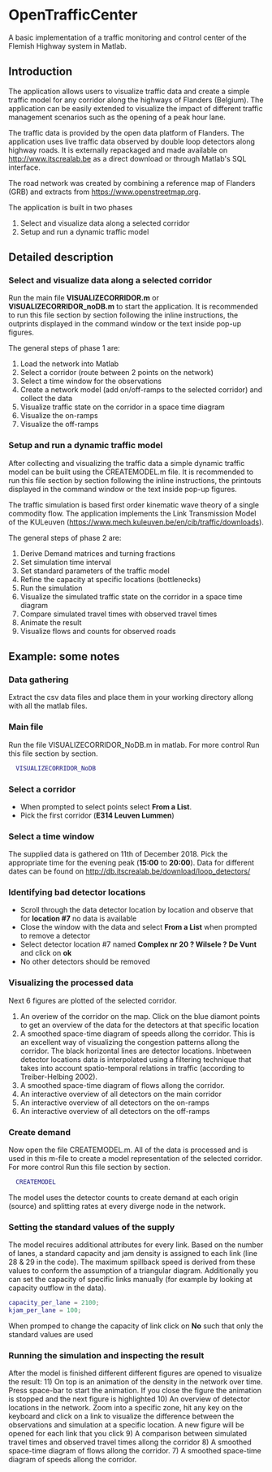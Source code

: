 # OpenTrafficCenter

A basic implementation of a traffic monitoring and control center of the Flemish Highway system in Matlab.


## Introduction

The application allows users to visualize traffic data and create a simple traffic model for any corridor along the highways of Flanders (Belgium). The application can be easily extended to visualize the impact of different traffic management scenarios such as the opening of a peak hour lane.

The traffic data is provided by the open data platform of Flanders.
The application uses live traffic data observed by double loop detectors along highway roads. 
It is externally repackaged and made available on http://www.itscrealab.be as a direct download or through Matlab's SQL interface.

The road network was created by combining a reference map of Flanders (GRB) and extracts from https://www.openstreetmap.org.

The application is built in two phases

1)	Select and visualize data along a selected corridor
2)	Setup and run a dynamic traffic model


## Detailed description

### Select and visualize data along a selected corridor

Run the main file  **VISUALIZECORRIDOR.m** or  **VISUALIZECORRIDOR_noDB.m** to start the application.
It is recommended to run this file section by section following the inline instructions, the outprints displayed in the command window or the text inside pop-up figures.

The general steps of phase 1 are:
1) Load the network into Matlab
2) Select a corridor (route between 2 points on the network)
3) Select a time window for the observations
4) Create a network model (add on/off-ramps to the selected corridor) and collect the data 
5) Visualize traffic state on the corridor in a space time diagram
6) Visualize the on-ramps
7) Visualize the off-ramps

### Setup and run a dynamic traffic model
After collecting and visualizing the traffic data a simple dynamic traffic model can be built using the CREATEMODEL.m file.
It is recommended to run this file section by section following the inline instructions, the printouts displayed in the command window or the text inside pop-up figures.

The traffic simulation is based first order kinematic wave theory of a single commodity flow. The application implements the Link Transmission Model of the KULeuven (https://www.mech.kuleuven.be/en/cib/traffic/downloads).

The general steps of phase 2 are:
1) Derive Demand matrices and turning fractions
2) Set simulation time interval
3) Set standard parameters of the traffic model 
4) Refine the capacity at specific locations (bottlenecks)
5) Run the simulation
6) Visualize the simulated traffic state on the corridor in a space time diagram
7) Compare simulated travel times with observed travel times
8) Animate the result
9) Visualize flows and counts for observed roads

## Example: some notes

### Data gathering
Extract the csv data files and place them in your working directory allong with all the matlab files.
### Main file
Run the file VISUALIZECORRIDOR_NoDB.m in matlab. For more control Run this file section by section.
```MATLAB
  VISUALIZECORRIDOR_NoDB
```
### Select a corridor
- When prompted to select points select  **From a List**. 
- Pick the first corridor (**E314 Leuven Lummen**)

### Select a time window
The supplied data is gathered on 11th of December 2018. Pick the appropriate time for the evening peak (**15:00** to **20:00**). Data for different dates can be found on http://db.itscrealab.be/download/loop_detectors/ 

### Identifying bad detector locations
- Scroll through the data detector location by location and observe that for **location #7** no data is available
- Close the window with the data and select **From a List** when prompted to remove a detector
- Select detector location #7 named **Complex nr 20 ? Wilsele ? De Vunt** and click on **ok**
- No other detectors should be removed

### Visualizing the processed data
Next 6 figures are plotted of the selected corridor.
1) An overiew of the corridor on the map. Click on the blue diamont points to get an overview of the data for the detectors at that specific location
2) A smoothed space-time diagram of speeds allong the corridor. This is an excellent way of visualizing the congestion patterns allong the corridor. The black horizontal lines are detector locations. Inbetween detector locations data is interpolated using a filtering technique that takes into account spatio-temporal relations in traffic (according to Treiber-Helbing 2002).
3) A smoothed space-time diagram of flows allong the corridor.
4) An interactive overview of all detectors on the main corridor 
5) An interactive overview of all detectors on the on-ramps
6) An interactive overview of all detectors on the off-ramps

### Create demand 
Now open the file CREATEMODEL.m. All of the data is processed and is used in this m-file to create a model representation of the selected corridor. For more control Run this file section by section.
```MATLAB
  CREATEMODEL
```
The model uses the detector counts to create demand at each origin (source) and splitting rates at every diverge node in the network.

### Setting the standard values of the supply
The model recuires additional attributes for every link. Based on the number of lanes, a standard capacity and jam density is assigned to each link (line 28 & 29 in the code). The maximum spillback speed is derived from these values to conform the assumption of a triangular diagram. Additionally you can set the capacity of specific links manually (for example by looking at capacity outflow in the data).
```MATLAB
capacity_per_lane = 2100;
kjam_per_lane = 100;
```
When promped to change the capacity of link click on **No** such that only the standard values are used

### Running the simulation and inspecting the result
After the model is finished different different figures are opened to visualize the result:
11) On top is an animation of the density in the network over time. Press space-bar to start the animation. If you close the figure the animation is stopped and the next figure is highlighted 
10) An overview of detector locations in the network. Zoom into a specific zone, hit any key on the keyboard and click on a link to visualize the difference between the observations and simulation at a specific location. A new figure will be opened for each link that you click
9) A comparison between simulated travel times and observed travel times allong the corridor
8) A smoothed space-time diagram of flows allong the corridor.
7) A smoothed space-time diagram of speeds allong the corridor.


